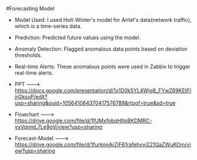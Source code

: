 #Forecasting Model

- Model Used: I used Holt-Winter's model for Airtel's data(network traffic), which is a time-series data.
- Prediction: Predicted future values using the model.
- Anomaly Detection: Flagged anomalous data points based on deviation thresholds.
- Real-time Alerts: These anomalous points were used in Zabbix to trigger real-time alerts.

- PPT            ---> https://docs.google.com/presentation/d/1x1D0k5YL4Wjg8_FYwZ89KEtFljrGksoP/edit?usp=sharing&ouid=105641064370417576788&rtpof=true&sd=true 
- Flowchart      ---> https://drive.google.com/file/d/1fUMxfobqHltpBKDMRC-vxVqnmL7Le9qV/view?usp=sharing 
- Forecast-Model ---> https://drive.google.com/file/d/1furknnArZjF61rafehvvj221QaZWuKOm/view?usp=sharing
